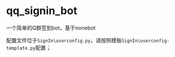 # qq_signin_bot
一个简单的Q群签到bot，基于nonebot

配置文件位于`SignIn\userconfig.py`，请按照模板`SignIn\userconfig-template.py`配置；
